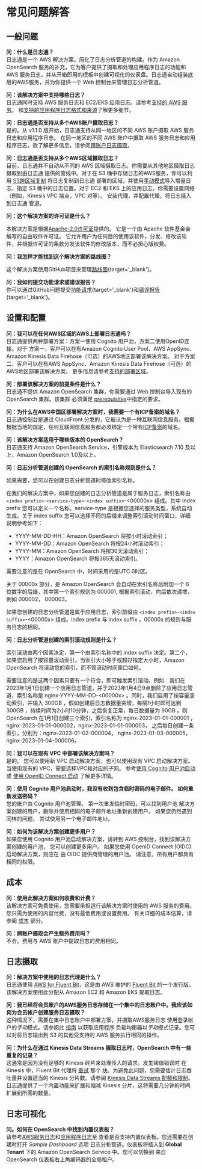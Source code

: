 # 常见问题解答

## 一般问题

**问：什么是日志通？**<br>
日志通是一个 AWS 解决方案，简化了日志分析管道的构建。作为 Amazon OpenSearch 服务的补充，它为客户提供了摄取和处理应用程序日志的功能和 AWS 服务日志，并从开箱即用的模板中创建可视化的仪表盘。日志通自动组装底层的AWS服务，并为你提供一个 Web 控制台来管理日志分析管道。


**问：该解决方案中支持哪些日志？**<br>
日志通同时支持 AWS 服务日志和 EC2/EKS 应用日志。请参考[支持的 AWS 服务](./aws-services/index.md#supported-aws-services)。
和[支持的应用程序日志格式和来源](./applications/index.md#supported-log-formats-and-sources)了解更多细节。


**问：日志通是否支持从多个AWS账户摄取日志？**<br>
是的。从 v1.1.0 版开始，日志通支持从同一地区的不同 AWS 账户摄取 AWS 服务日志和应用程序日志。
在同一地区的不同 AWS 账户中摄取 AWS 服务日志和应用程序日志。欲了解更多信息，请参阅[跨账户日志摄取](./link-account/index.md)。

**问：日志通是否支持从多个AWS区域摄取日志？**<br>
目前，日志通并不自动从不同的 AWS 区域摄取日志。你需要从其他地区摄取日志
摄取到由日志通 提供的管线中。对于在 S3 桶中存储日志的AWS服务，你可以利用
[S3跨区域复制](https://docs.aws.amazon.com/AmazonS3/latest/userguide/replication.html)
将日志复制到日志通 部署的区域，并使用[手动模式](./aws-services/cloudfront.md#using-the-log-hub-console)导入增量日志，指定
S3 桶中的日志位置。对于 EC2 和 EKS 上的应用日志，你需要设置网络（例如，Kinesis VPC 端点，VPC 对等）。
安装代理，并配置代理，将日志摄入到日志通 管道。

**问：这个解决方案的许可证是什么？**<br>

本解决方案是根据[Apache-2.0许可证](https://www.apache.org/licenses/LICENSE-2.0)提供的。
它是一个由 Apache 软件基金会编写的自由软件许可证。
它允许用户为任何目的使用该软件，分发、修改该软件，并根据许可证的条款分发该软件的修改版本，而不必担心版权费。

**问：我怎样才能找到这个解决方案的路线图？**<br>

这个解决方案使用GitHub项目来管理[路线图](https://github.com/orgs/awslabs/projects/58){target='_blank'}。

**问：我如何提交功能请求或错误报告？**</br>
你可以通过GitHub问题提交[功能请求][github-fr]{target='_blank'}和[错误报告][github-br]{target='_blank'}。

## 设置和配置

**问：我可以在任何AWS区域的AWS上部署日志通吗？**</br>
日志通提供两种部署方案：方案一使用 Cognito 用户池，方案二使用OpenID连接。对于
方案一，客户可以在有Amazon Cognito User Pool、AWS AppSync、Amazon Kinesis Data Firehose（可选）的AWS地区部署该解决方案。
对于方案二，客户可以在有AWS AppSync、Amazon Kinesis Data Firehose（可选）的AWS地区部署该解决方案。
更多信息请参考[支持的部署区域](./plan-deployment/considerations.md#regional-deployments)。

**问：部署该解决方案的前提条件是什么？**</br>
日志通不提供 Amazon OpenSearch 集群，你需要通过 Web 控制台导入现有的 OpenSearch 集群。该集群
必须满足 [prerequisites](./domains/import.md#prerequisite)中指定的要求。

**问：为什么在AWS中国区部署解决方案时，我需要一个有ICP备案的域名？**<br>
日志通控制台是通过 CloudFront 分发的，它被认为是一种互联网信息服务。根据
根据当地的规定，任何互联网信息服务都必须绑定一个带有[ICP备案](https://www.amazonaws.cn/en/support/icp/?nc2=h_l2_su)的域名。

**问：该解决方案适用于哪些版本的 OpenSearch？**</br>
日志通支持 Amazon OpenSearch Service，引擎版本为 Elasticsearch 7.10 及以上，Amazon OpenSearch 1.0及以上。

**问：日志分析管道创建的 OpenSearch 的索引名称规则是什么？**</br>

如果需要，您可以在创建日志分析管道时修改索引名称。

在我们的解决方案中，如果您创建的日志分析管道是属于服务日志，索引名称由`<index prefix>`-`<service-type>`-`<index suffix>`-<00000x> 组成。其中 index prefix 您可以定义一个名称。service-type 是根据您选择的服务类型，系统自动生成。关于 index suffix 您可以选择不同的后缀来调整索引滚动时间窗口，详细说明参考如下：

- YYYY-MM-DD-HH：Amazon OpenSearch 将按小时滚动索引；
- YYYY-MM-DD：Amazon OpenSearch 将按24小时滚动索引；
- YYYY-MM：Amazon OpenSearch 将按30天滚动索引；
- YYYY：Amazon OpenSearch 将按365天滚动索引。

需要注意的是在 OpenSearch 中，时间采用的是UTC 0时区。

关于 00000x 部分，是 Amazon OpenSearch 会自动在索引名称后附加一个 6 位数字的后缀，其中第一个索引规则为 000001, 根据索引滚动，向后依次递增，例如 000002， 000003。

如果您创建的日志分析管道是属于应用日志，索引前缀由 `<index prefix>`-`<index suffix>`-<00000x> 组成。index prefix 与 index suffix ，00000x 的规则与服务日志的相同。

**问：日志分析管道创建的索引滚动规则是什么？**</br>

索引滚动由两个因素决定，第一个由索引名称中的 index suffix 决定。第二个，如果您启用了按容量滚动索引，当索引大小等于或超过指定大小时，Amazon OpenSearch 将滚动您的索引，而不管滚动时间窗口如何。

需要注意的是这两个因素只要有一个符合，即可触发索引滚动。例如：我们在2023年1月1日创建一个应用日志管道，并于2023年1月4日9点删除了应用日志管道，索引名称是 nginx-YYYY-MM-DD-<00000x> 。同时，我们启用了按容量滚动索引，并输入 300GB ，假如创建后日志数据量突增，每隔1小时即可达到 300GB ，持续时间为2小时10分钟，之后恢复正常，每日数据量为 90GB 。则 OpenSearch 在1月1日创建三个索引，索引名称为 nginx-2023-01-01-000001 ，nginx-2023-01-01-000002，nginx-2023-01-01-000003， 之后每日创建一条索引，分别为：nginx-2023-01-02-000004， nginx-2023-01-03-000005，nginx-2023-01-04-000006。

**问：我可以在现有 VPC 中部署该解决方案吗？**</br>
是的。 您可以使用新 VPC 启动解决方案，也可以使用现有 VPC 启动解决方案。 当使用现有的
VPC，需要选择VPC和对应的子网。 参考[使用 Cognito 用户池启动](./deployment/with-cognito.md) 或
[使用 OpenID Connect 启动](./deployment/with-oidc.md) 了解更多详情。

**问：使用 Cognito 用户池启动时，我没有收到包含临时密码的电子邮件。 如何重新发送密码？**</br>
您的帐户由 Cognito 用户池管理。 第一次重发临时密码，可以找到用户池
解决方案创建的用户，删除并使用相同的电子邮件地址重新创建用户。 如果您仍然遇到同样的问题，
尝试使用另一个电子邮件地址。

**问：如何为该解决方案创建更多用户？**</br>
如果您使用 Cognito 用户池启动解决方案，请转到 AWS 控制台，找到该解决方案创建的用户池，
您可以创建更多用户。 如果您使用 OpenID Connect (OIDC) 启动解决方案，则应在
由 OIDC 提供商管理的用户池。 请注意，所有用户都具有相同的权限。

## 成本

**问：使用此解决方案如何收费和计费？**</br>
该解决方案可免费使用，您需要承担运行该解决方案时使用的 AWS 服务的费用。
您只需为使用的内容付费，没有最低费用或设置费用。 有关详细的成本估算，请参阅 [成本](./plan-deployment/cost.md) 部分。

**问：跨账户摄取会产生额外费用吗？**</br>
不会。费用与 AWS 账户中提取日志的费用相同。

## 日志摄取

**问：解决方案中使用的日志代理是什么？**</br>
日志通使用 [AWS for Fluent Bit](https://github.com/aws/aws-for-fluent-bit)，这是由 AWS 维护的 [Fluent Bit](https://fluentbit.io/) 的一个发行版。
该解决方案使用此分配从 Amazon EC2 和 Amazon EKS 提取日志。

**问：我已经将会员账户的AWS服务日志存储在一个集中的日志账户中。我应该如何为会员帐户创建服务日志摄取？**</br>
这种情况下，需要在集中日志账户中部署方案，并摄取AWS服务日志
使用登录帐户的*手动*模式。请参阅此 [指南](./aws-services/elb.md) 以获取应用程序
负载均衡器以*手动*模式记录。您可以对将日志输出到 S3 的其他受支持的 AWS 服务执行相同的操作。

**问：为什么在通过 Kinesis Data Streams 摄取日志时，OpenSearch 中有一些重复的记录？**</br>
这通常是因为没有足够的 Kinesis 碎片来处理传入的请求。发生阈值错误时
在 Kinesis 中，Fluent Bit 代理将 [重试](https://docs.fluentbit.io/manual/administration/scheduling-and-retries)
那个 [块](https://docs.fluentbit.io/manual/administration/buffering-and-storage)。为避免此问题，您需要估计日志吞吐量并设置适当的 Kinesis 分片数。请参阅
[Kinesis Data Streams 配额和限制](https://docs.aws.amazon.com/streams/latest/dev/service-sizes-and-limits.html)。
日志通提供了一个内置功能来扩展和缩减 Kinesis 分片，这将需要几分钟的时间
扩展到所需的数量。

## 日志可视化

**问。如何在 OpenSearch 中找到内置仪表板？**</br>
请参考[AWS服务日志](./aws-services/index.md#supported-aws-services)和[应用程序日志](./applications/index.md#supported-log-formats-and-sources)至
查看是否支持内置仪表板。您还需要在创建时打开 *Sample Dashboard* 选项
日志分析管道。仪表板将插入到 **Global Tenant** 下的 Amazon OpenSearch Service 中。您可以切换到
来自 OpenSearch 仪表板右上角编码器的全局租户。


[github-fr]: https://github.com/aws-solutions/centralized-logging-with-opensearch/issues/new?assignees=&labels=feature-request%2Cneeds-triage&template=feature-request.yml&title=%28module+name%29%3A+%28short+issue+description%29
[github-br]: https://github.com/aws-solutions/centralized-logging-with-opensearch/issues/new?assignees=&labels=bug%2Cneeds-triage&template=bug-report.yml&title=%28module+name%29%3A+%28short+issue+description%29